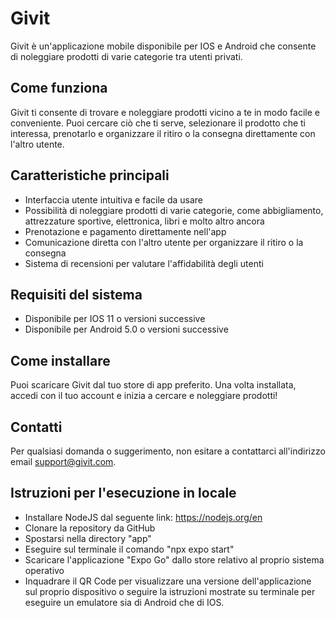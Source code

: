 # Givit

Givit è un'applicazione mobile disponibile per IOS e Android che consente di noleggiare prodotti di varie categorie tra utenti privati. 

## Come funziona

Givit ti consente di trovare e noleggiare prodotti vicino a te in modo facile e conveniente. Puoi cercare ciò che ti serve, selezionare il prodotto che ti interessa, prenotarlo e organizzare il ritiro o la consegna direttamente con l'altro utente. 

## Caratteristiche principali

- Interfaccia utente intuitiva e facile da usare
- Possibilità di noleggiare prodotti di varie categorie, come abbigliamento, attrezzature sportive, elettronica, libri e molto altro ancora
- Prenotazione e pagamento direttamente nell'app
- Comunicazione diretta con l'altro utente per organizzare il ritiro o la consegna
- Sistema di recensioni per valutare l'affidabilità degli utenti

## Requisiti del sistema

- Disponibile per IOS 11 o versioni successive
- Disponibile per Android 5.0 o versioni successive

## Come installare

Puoi scaricare Givit dal tuo store di app preferito. Una volta installata, accedi con il tuo account e inizia a cercare e noleggiare prodotti! 

## Contatti

Per qualsiasi domanda o suggerimento, non esitare a contattarci all'indirizzo email support@givit.com.

## Istruzioni per l'esecuzione in locale

- Installare NodeJS dal seguente link: https://nodejs.org/en
- Clonare la repository da GitHub
- Spostarsi nella directory "app"
- Eseguire sul terminale il comando "npx expo start"
- Scaricare l'applicazione "Expo Go" dallo store relativo al proprio sistema operativo
- Inquadrare il QR Code per visualizzare una versione dell'applicazione sul proprio dispositivo o seguire la istruzioni mostrate su terminale per eseguire un emulatore sia di Android che di IOS.
